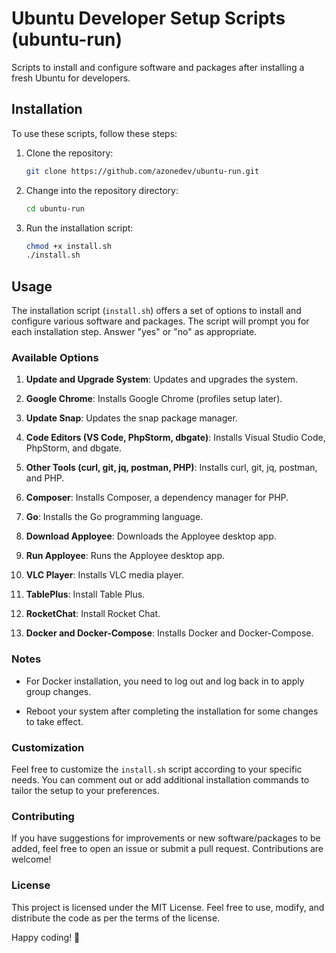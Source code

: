 # Ubuntu Developer Setup Scripts (ubuntu-run)

Scripts to install and configure software and packages after installing a fresh Ubuntu for developers.

## Installation

To use these scripts, follow these steps:

1. Clone the repository:

    ```bash
    git clone https://github.com/azonedev/ubuntu-run.git
    ```

2. Change into the repository directory:

    ```bash
    cd ubuntu-run
    ```

3. Run the installation script:

    ```bash
    chmod +x install.sh
    ./install.sh
    ```

## Usage

The installation script (`install.sh`) offers a set of options to install and configure various software and packages. The script will prompt you for each installation step. Answer "yes" or "no" as appropriate.

### Available Options

1. **Update and Upgrade System**: Updates and upgrades the system.

2. **Google Chrome**: Installs Google Chrome (profiles setup later).

3. **Update Snap**: Updates the snap package manager.

4. **Code Editors (VS Code, PhpStorm, dbgate)**: Installs Visual Studio Code, PhpStorm, and dbgate.

5. **Other Tools (curl, git, jq, postman, PHP)**: Installs curl, git, jq, postman, and PHP.

6. **Composer**: Installs Composer, a dependency manager for PHP.

7. **Go**: Installs the Go programming language.

8. **Download Apployee**: Downloads the Apployee desktop app.

9. **Run Apployee**: Runs the Apployee desktop app.

10. **VLC Player**: Installs VLC media player.

11. **TablePlus**: Install Table Plus.

12. **RocketChat**: Install Rocket Chat.

13. **Docker and Docker-Compose**: Installs Docker and Docker-Compose.

### Notes

- For Docker installation, you need to log out and log back in to apply group changes.

- Reboot your system after completing the installation for some changes to take effect.

### Customization
Feel free to customize the `install.sh` script according to your specific needs. You can comment out or add additional installation commands to tailor the setup to your preferences.

### Contributing
If you have suggestions for improvements or new software/packages to be added, feel free to open an issue or submit a pull request. Contributions are welcome!

### License
This project is licensed under the MIT License. Feel free to use, modify, and distribute the code as per the terms of the license.

Happy coding! 🚀
